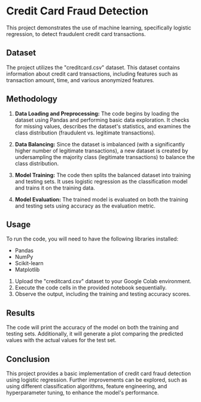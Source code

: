 # Credit Card Fraud Detection

This project demonstrates the use of machine learning, specifically logistic regression, to detect fraudulent credit card transactions.

## Dataset

The project utilizes the "creditcard.csv" dataset. This dataset contains information about credit card transactions, including features such as transaction amount, time, and various anonymized features.

## Methodology

1. **Data Loading and Preprocessing:** The code begins by loading the dataset using Pandas and performing basic data exploration. It checks for missing values, describes the dataset's statistics, and examines the class distribution (fraudulent vs. legitimate transactions).

2. **Data Balancing:** Since the dataset is imbalanced (with a significantly higher number of legitimate transactions), a new dataset is created by undersampling the majority class (legitimate transactions) to balance the class distribution.

3. **Model Training:** The code then splits the balanced dataset into training and testing sets. It uses logistic regression as the classification model and trains it on the training data.

4. **Model Evaluation:** The trained model is evaluated on both the training and testing sets using accuracy as the evaluation metric.

## Usage

To run the code, you will need to have the following libraries installed:

- Pandas
- NumPy
- Scikit-learn
- Matplotlib

1. Upload the "creditcard.csv" dataset to your Google Colab environment.
2. Execute the code cells in the provided notebook sequentially.
3. Observe the output, including the training and testing accuracy scores.

## Results

The code will print the accuracy of the model on both the training and testing sets. Additionally, it will generate a plot comparing the predicted values with the actual values for the test set.

## Conclusion

This project provides a basic implementation of credit card fraud detection using logistic regression. Further improvements can be explored, such as using different classification algorithms, feature engineering, and hyperparameter tuning, to enhance the model's performance.
